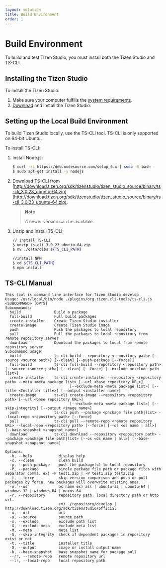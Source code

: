 ```yaml
---
layout: solution
title: Build Environment
order: 1
---
```


# Build Environment

To build and test Tizen Studio, you must install both the Tizen Studio and TS-CLI.

## Installing the Tizen Studio
To install the Tizen Studio:
1. Make sure your computer fulfills the [system requirements](https://developer.tizen.org/development/tizen-studio/download/installing-tizen-studio/prerequisites).
2. [Download](https://developer.tizen.org/development/tizen-studio/download) and install the Tizen Studio.

## Setting up the Local Build Environment

To build Tizen Studio locally, use the TS-CLI tool. TS-CLI is only supported on 64-bit Ubuntu.

To install TS-CLI:
1. Install Node.js:
    ```bash
    $ curl -sL https://deb.nodesource.com/setup_6.x | sudo -E bash -
    $ sudo apt-get install -y nodejs
    ```

2. Download TS-CLI from [http://download.tizen.org/sdk/tizenstudio/tizen_studio_source/binary/ts-cli_3.0.23_ubuntu-64.zip](http://download.tizen.org/sdk/tizenstudio/tizen_studio_source/binary/ts-cli_3.0.23_ubuntu-64.zip).
    > **Note**
    >
    > A newer version can be available.

3. Unzip and install TS-CLI:
    ```bash
    // install TS-CLI
    $ unzip ts-cli_3.0.23_ubuntu-64.zip
    $ mv ./data/dibs ${TS_CLI_PATH}

    //install NPM
    $ cd ${TS_CLI_PATH}
    $ npm install
    ```

## TS-CLI Manual
```
This tool is command line interface for Tizen Studio develop
Usage: /usr/local/bin/node ./plugins/org.tizen.cli-tools/ts-cli.js <SUBCOMMAND> [OPTS]
Subcommands:
  build               Build a package
  full-build          Full build packages
  create-installer    Create Tizen Studio installer
  create-image        Create Tizen Studio image
  push                Push the packages to local repository
  pull                Pull the packages to local repository from remote repository server
  download            Download the packages to local from remote repository server
Subcommand usage:
  build               ts-cli build --repository <repository path> [--source <source path>] [--clean] [--push-package [--force]]
  full-build          ts-cli full-build --repository <repository path> [--source <source path>] [--clean] [--force] [--exclude <exclude path list>]
  create-installer    ts-cli create-installer --repository <repository path> --meta <meta package list> [--url <base repository URL>]
                             [--exclude-meta <meta package list>] [--title <Installer title>] [--output <installer name>]
  create-image        ts-cli create-image --repository <repository path> [--url <base repository URL>]
                             [--exclude-meta <meta package list>] [--skip-integrity] [--output <image name>]
  push                ts-cli push --package <package file path|list> --local-repo <repository path> [--force]
  pull                ts-cli pull --remote-repo <remote repository URL> --local-repo <repository path> [--force] [--os <os name | all>] [--base-snapshot <snapshot name>]
  download            ts-cli download --repository <repository path> --package <package file path|list> [--os <os name | all>] [--base-snapshot <snapshot name>]

Options:
  -h, --help            display help
  -c, --clean           clean build
  -p, --push-package    push the package(s) to local repository
  -P, --package         single package file path or package files with separator comma. ex) -P test1.zip | -P test1.zip,test2.zip
  -f, --force           skip version comparison and push or pull packages by force. new packages will overwrite existing ones.
  -o, --os              os name ex) all | ubuntu-32 | ubuntu-64 | windows-32 | windows-64 | macos-64
  -r, --repository      repository path. local directory path or http url.
                        ex) ./repository/develop | http://download.tizen.org/sdk/tizenstudio/official
  -u, --url             url
  -s, --source          source path
  -x, --exclude         exclude path list
  -X, --exclude-meta    exclude meta list
  -M, --meta            meta list
  -S, --skip-integrity  check if dependent packages in repository exist or not
  -t, --title           installer title
  -O, --output          image or install output name
  -b, --base-snapshot   base snapshot name for package pull
  --rr, --remote-repo   remote repository url
  --lr, --local-repo    local repository path
```
